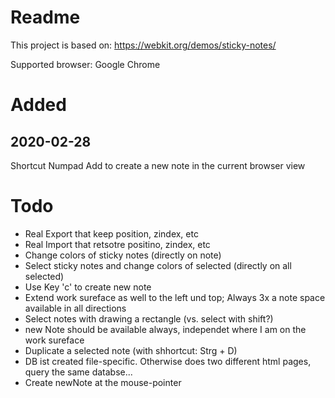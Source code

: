 # Readme

This project is based on: https://webkit.org/demos/sticky-notes/

Supported browser: Google Chrome

# Added
## 2020-02-28
Shortcut Numpad Add to create a new note in the current browser view

# Todo
- Real Export that keep position, zindex, etc
- Real Import that retsotre positino, zindex, etc
- Change colors of sticky notes (directly on note)
- Select sticky notes and change colors of selected (directly on all selected)
- Use Key 'c' to create new note
- Extend work sureface as well to the left und top; Always 3x a note space available in all directions
- Select notes with drawing a rectangle (vs. select with shift?)
- new Note should be available always, independet where I am on the work sureface
- Duplicate a selected note (with shhortcut: Strg + D)
- DB ist created file-specific. Otherwise does two different html pages, query the same databse... 
- Create newNote at the mouse-pointer
